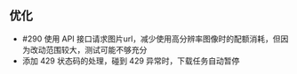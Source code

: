 ## 优化

- #290 使用 API 接口请求图片url，减少使用高分辨率图像时的配额消耗，但因为改动范围较大，测试可能不够充分
- 添加 429 状态码的处理，碰到 429 异常时，下载任务自动暂停